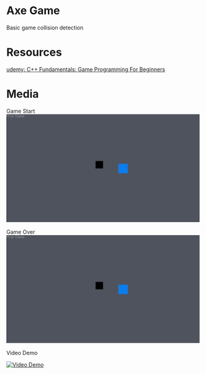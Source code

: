 # Axe Game
Basic game collision detection

# Resources
[udemy: C++ Fundamentals: Game Programming For Beginners](https://www.udemy.com/course/cpp-fundamentals/)

# Media
Game Start
![Alt text](docs/graphics/axeGameStartGame.png)

Game Over
![Game Over](docs/graphics/axeGameStartGame.png)

Video Demo

[![Video Demo](https://img.youtube.com/vi/G0WSqLFCUjM/0.jpg)](https://www.youtube.com/watch?v=G0WSqLFCUjM)